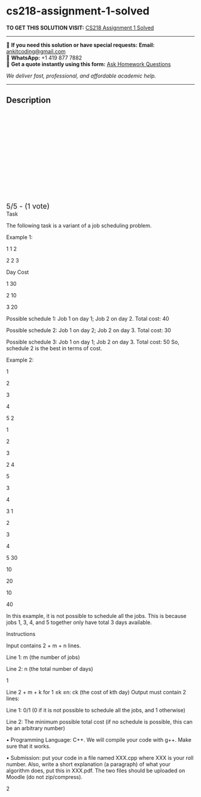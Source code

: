 # cs218-assignment-1-solved
**TO GET THIS SOLUTION VISIT:** [CS218 Assignment 1 Solved](https://www.ankitcodinghub.com/product/cs218-programming-assignment-1-solved/)


---

📩 **If you need this solution or have special requests:** **Email:** ankitcoding@gmail.com  
📱 **WhatsApp:** +1 419 877 7882  
📄 **Get a quote instantly using this form:** [Ask Homework Questions](https://www.ankitcodinghub.com/services/ask-homework-questions/)

*We deliver fast, professional, and affordable academic help.*

---

<h2>Description</h2>



<div class="kk-star-ratings kksr-auto kksr-align-center kksr-valign-top" data-payload="{&quot;align&quot;:&quot;center&quot;,&quot;id&quot;:&quot;110117&quot;,&quot;slug&quot;:&quot;default&quot;,&quot;valign&quot;:&quot;top&quot;,&quot;ignore&quot;:&quot;&quot;,&quot;reference&quot;:&quot;auto&quot;,&quot;class&quot;:&quot;&quot;,&quot;count&quot;:&quot;1&quot;,&quot;legendonly&quot;:&quot;&quot;,&quot;readonly&quot;:&quot;&quot;,&quot;score&quot;:&quot;5&quot;,&quot;starsonly&quot;:&quot;&quot;,&quot;best&quot;:&quot;5&quot;,&quot;gap&quot;:&quot;4&quot;,&quot;greet&quot;:&quot;Rate this product&quot;,&quot;legend&quot;:&quot;5\/5 - (1 vote)&quot;,&quot;size&quot;:&quot;24&quot;,&quot;title&quot;:&quot;CS218 Assignment 1 Solved&quot;,&quot;width&quot;:&quot;138&quot;,&quot;_legend&quot;:&quot;{score}\/{best} - ({count} {votes})&quot;,&quot;font_factor&quot;:&quot;1.25&quot;}">

<div class="kksr-stars">

<div class="kksr-stars-inactive">
            <div class="kksr-star" data-star="1" style="padding-right: 4px">


<div class="kksr-icon" style="width: 24px; height: 24px;"></div>
        </div>
            <div class="kksr-star" data-star="2" style="padding-right: 4px">


<div class="kksr-icon" style="width: 24px; height: 24px;"></div>
        </div>
            <div class="kksr-star" data-star="3" style="padding-right: 4px">


<div class="kksr-icon" style="width: 24px; height: 24px;"></div>
        </div>
            <div class="kksr-star" data-star="4" style="padding-right: 4px">


<div class="kksr-icon" style="width: 24px; height: 24px;"></div>
        </div>
            <div class="kksr-star" data-star="5" style="padding-right: 4px">


<div class="kksr-icon" style="width: 24px; height: 24px;"></div>
        </div>
    </div>

<div class="kksr-stars-active" style="width: 138px;">
            <div class="kksr-star" style="padding-right: 4px">


<div class="kksr-icon" style="width: 24px; height: 24px;"></div>
        </div>
            <div class="kksr-star" style="padding-right: 4px">


<div class="kksr-icon" style="width: 24px; height: 24px;"></div>
        </div>
            <div class="kksr-star" style="padding-right: 4px">


<div class="kksr-icon" style="width: 24px; height: 24px;"></div>
        </div>
            <div class="kksr-star" style="padding-right: 4px">


<div class="kksr-icon" style="width: 24px; height: 24px;"></div>
        </div>
            <div class="kksr-star" style="padding-right: 4px">


<div class="kksr-icon" style="width: 24px; height: 24px;"></div>
        </div>
    </div>
</div>


<div class="kksr-legend" style="font-size: 19.2px;">
            5/5 - (1 vote)    </div>
    </div>
Task

The following task is a variant of a job scheduling problem.

Example 1:

1 1 2

2 2 3

Day Cost

1 30

2 10

3 20

Possible schedule 1: Job 1 on day 1; Job 2 on day 2. Total cost: 40

Possible schedule 2: Job 1 on day 2; Job 2 on day 3. Total cost: 30

Possible schedule 3: Job 1 on day 1; Job 2 on day 3. Total cost: 50 So, schedule 2 is the best in terms of cost.

Example 2:

1

2

3

4

5 2

1

2

3

2 4

5

3

4

3 1

2

3

4

5 30

10

20

10

40

In this example, it is not possible to schedule all the jobs. This is because jobs 1, 3, 4, and 5 together only have total 3 days available.

Instructions

Input contains 2 + m + n lines.

Line 1: m (the number of jobs)

Line 2: n (the total number of days)

1

Line 2 + m + k for 1 ≤k ≤n: ck (the cost of kth day) Output must contain 2 lines:

Line 1: 0/1 (0 if it is not possible to schedule all the jobs, and 1 otherwise)

Line 2: The minimum possible total cost (if no schedule is possible, this can be an arbitrary number)

• Programming Language: C++. We will compile your code with g++. Make sure that it works.

• Submission: put your code in a file named XXX.cpp where XXX is your roll number. Also, write a short explanation (a paragraph) of what your algorithm does, put this in XXX.pdf. The two files should be uploaded on Moodle (do not zip/compress).

2
